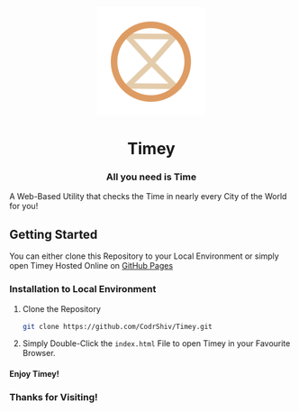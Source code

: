 <center>

   ![Logo for Timey](./assets/img/favicon/android-chrome-192x192.png) 
   # Timey
   ### All you need is Time
</center>

<p>A Web-Based Utility that checks the Time in nearly  every City of the World for you!</p>

## Getting Started

You can either clone this Repository to your Local Environment or simply open Timey Hosted Online on [GitHub Pages](https://CodrShiv.GitHub.io/Timey/index.html)


### Installation to Local Environment

1. Clone the Repository
   ```sh
   git clone https://github.com/CodrShiv/Timey.git
   ```
2. Simply Double-Click the ```index.html``` File to open Timey in your Favourite Browser.

#### Enjoy Timey!

### Thanks for Visiting!
